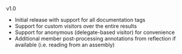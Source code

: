 v1.0

* Initial release with support for all documentation tags
* Support for custom visitors over the entire results
* Support for anonymous (delegate-based visitor) for convenience
* Additional member post-processing annotations from reflection if available (i.e. reading from an assembly)
